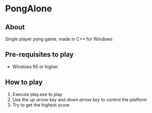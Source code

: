 # PongAlone
## About 
Single player pong game, made in C++ for Windows 

## Pre-requisites to play 
* Windows 95 or higher 

## How to play 
1. Execute play.exe to play  
2. Use the *up arrow key* and *down arrow key* to control the platform 
3. Try to get the highest score 
